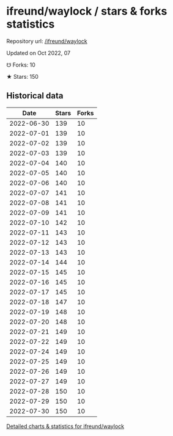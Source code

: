 # ifreund/waylock / stars & forks statistics

Repository url: [/ifreund/waylock](https://github.com/ifreund/waylock)

Updated on Oct 2022, 07

☋ Forks: 10

★ Stars: 150

## Historical data
| Date | Stars | Forks |
|------|-------|-------|
| 2022-06-30 | 139 | 10 | 
| 2022-07-01 | 139 | 10 | 
| 2022-07-02 | 139 | 10 | 
| 2022-07-03 | 139 | 10 | 
| 2022-07-04 | 140 | 10 | 
| 2022-07-05 | 140 | 10 | 
| 2022-07-06 | 140 | 10 | 
| 2022-07-07 | 141 | 10 | 
| 2022-07-08 | 141 | 10 | 
| 2022-07-09 | 141 | 10 | 
| 2022-07-10 | 142 | 10 | 
| 2022-07-11 | 143 | 10 | 
| 2022-07-12 | 143 | 10 | 
| 2022-07-13 | 143 | 10 | 
| 2022-07-14 | 144 | 10 | 
| 2022-07-15 | 145 | 10 | 
| 2022-07-16 | 145 | 10 | 
| 2022-07-17 | 145 | 10 | 
| 2022-07-18 | 147 | 10 | 
| 2022-07-19 | 148 | 10 | 
| 2022-07-20 | 148 | 10 | 
| 2022-07-21 | 149 | 10 | 
| 2022-07-22 | 149 | 10 | 
| 2022-07-24 | 149 | 10 | 
| 2022-07-25 | 149 | 10 | 
| 2022-07-26 | 149 | 10 | 
| 2022-07-27 | 149 | 10 | 
| 2022-07-28 | 150 | 10 | 
| 2022-07-29 | 150 | 10 | 
| 2022-07-30 | 150 | 10 | 


[Detailed charts & statistics for ifreund/waylock](https://reviewgithub.com/rep/ifreund/waylock)
